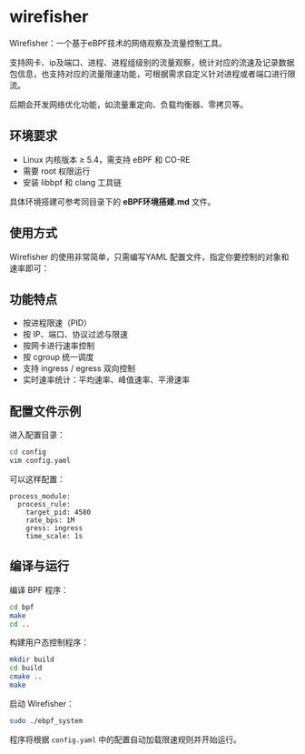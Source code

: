 # wirefisher
Wirefisher：一个基于eBPF技术的网络观察及流量控制工具。

支持网卡、ip及端口、进程、进程组级别的流量观察，统计对应的流速及记录数据包信息，也支持对应的流量限速功能，可根据需求自定义针对进程或者端口进行限流。

后期会开发网络优化功能，如流量重定向、负载均衡器、零拷贝等。

## 环境要求

- Linux 内核版本 ≥ 5.4，需支持 eBPF 和 CO-RE
- 需要 root 权限运行
- 安装 libbpf 和 clang 工具链

具体环境搭建可参考同目录下的 **eBPF环境搭建.md** 文件。

## 使用方式

Wirefisher 的使用非常简单，只需编写YAML 配置文件，指定你要控制的对象和速率即可：

## 功能特点

- 按进程限速（PID）
- 按 IP、端口、协议过滤与限速
- 按网卡进行速率控制
- 按 cgroup 统一调度
- 支持 ingress / egress 双向控制
- 实时速率统计：平均速率、峰值速率、平滑速率

## 配置文件示例

进入配置目录：

```bash
cd config
vim config.yaml
```

可以这样配置：

```
process_module:
  process_rule:
    target_pid: 4580
    rate_bps: 1M
    gress: ingress
    time_scale: 1s
```



## 编译与运行

编译 BPF 程序：

```bash
cd bpf
make
cd ..
```

构建用户态控制程序：

```bash
mkdir build
cd build
cmake ..
make
```

启动 Wirefisher：

```bash
sudo ./ebpf_system
```

程序将根据 `config.yaml` 中的配置自动加载限速规则并开始运行。

